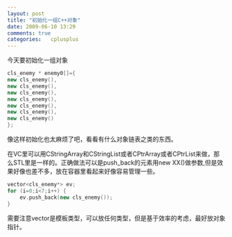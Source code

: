 ```yaml
---
layout: post
title: "初始化一组C++对象"
date: 2009-06-10 13:29
comments: true
categories:   cplusplus
---
```


今天要初始化一组对象

```cpp
cls_enemy * enemy0[]={
new cls_enemy(),
new cls_enemy(),
new cls_enemy(),
new cls_enemy(),
new cls_enemy(),
new cls_enemy(),
new cls_enemy()
};
```

像这样初始化也太麻烦了吧，看看有什么对象链表之类的东西。

<!-- more -->

在VC里可以用CStringArray和CStringList或者CPtrArray或者CPtrList来做，那么STL里是一样的。正确做法可以是push_back的元素用new XX()做参数,但是效果好像也差不多，放在容器里看起来好像容易管理一些。

```cpp
vector<cls_enemy*> ev;
for (i=0;i<7;i++) {
    ev.push_back(new cls_enemy());
}
```

需要注意vector是模板类型，可以放任何类型，但是基于效率的考虑，最好放对象指针。

